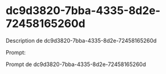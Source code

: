 # dc9d3820-7bba-4335-8d2e-72458165260d

Description de dc9d3820-7bba-4335-8d2e-72458165260d

Prompt:

Prompt de dc9d3820-7bba-4335-8d2e-72458165260d